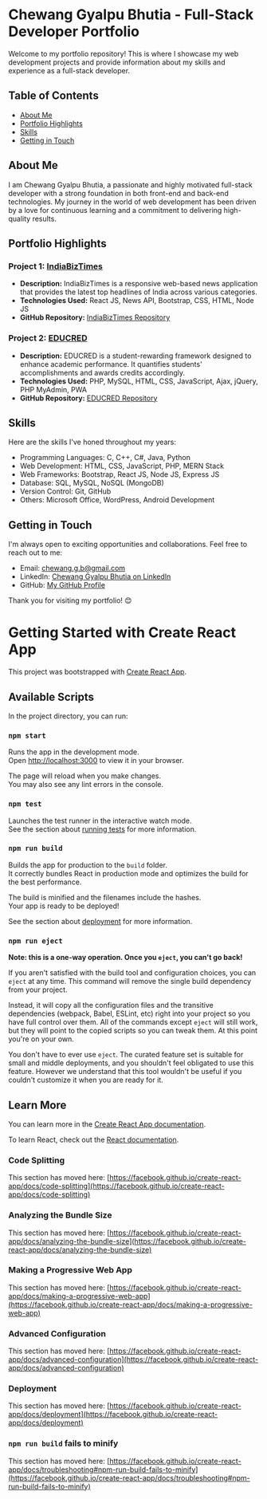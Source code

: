# Chewang Gyalpu Bhutia - Full-Stack Developer Portfolio

Welcome to my portfolio repository! This is where I showcase my web development projects and provide information about my skills and experience as a full-stack developer.

## Table of Contents

- [About Me](#about-me)
- [Portfolio Highlights](#portfolio-highlights)
- [Skills](#skills)
- [Getting in Touch](#getting-in-touch)

## About Me

I am Chewang Gyalpu Bhutia, a passionate and highly motivated full-stack developer with a strong foundation in both front-end and back-end technologies. My journey in the world of web development has been driven by a love for continuous learning and a commitment to delivering high-quality results.

## Portfolio Highlights

### Project 1: [IndiaBizTimes](https://zorothecoder.github.io/IndiaBizTimes-A-News-Application/)

- **Description:** IndiaBizTimes is a responsive web-based news application that provides the latest top headlines of India across various categories.
- **Technologies Used:** React JS, News API, Bootstrap, CSS, HTML, Node JS
- **GitHub Repository:** [IndiaBizTimes Repository](https://github.com/Zorothecoder/IndiaBizTimes-A-News-Application.git)

### Project 2: [EDUCRED](https://educ-red.000webhostapp.com/)

- **Description:** EDUCRED is a student-rewarding framework designed to enhance academic performance. It quantifies students' accomplishments and awards credits accordingly.
- **Technologies Used:** PHP, MySQL, HTML, CSS, JavaScript, Ajax, jQuery, PHP MyAdmin, PWA
- **GitHub Repository:** [EDUCRED Repository](https://github.com/Zorothecoder/EduCred)

## Skills

Here are the skills I've honed throughout my years:

- Programming Languages: C, C++, C#, Java, Python
- Web Development: HTML, CSS, JavaScript, PHP, MERN Stack
- Web Frameworks: Bootstrap, React JS, Node JS, Express JS
- Database: SQL, MySQL, NoSQL (MongoDB)
- Version Control: Git, GitHub
- Others: Microsoft Office, WordPress, Android Development

## Getting in Touch

I'm always open to exciting opportunities and collaborations. Feel free to reach out to me:

- Email: [chewang.g.b@gmail.com](mailto:chewang.g.b@gmail.com)
- LinkedIn: [Chewang Gyalpu Bhutia on LinkedIn](https://www.linkedin.com/in/chewang-gyalpu-bhutia/)
- GitHub: [My GitHub Profile](https://github.com/Zorothecoder)

Thank you for visiting my portfolio! 😊

# Getting Started with Create React App

This project was bootstrapped with [Create React App](https://github.com/facebook/create-react-app).

## Available Scripts

In the project directory, you can run:

### `npm start`

Runs the app in the development mode.\
Open [http://localhost:3000](http://localhost:3000) to view it in your browser.

The page will reload when you make changes.\
You may also see any lint errors in the console.

### `npm test`

Launches the test runner in the interactive watch mode.\
See the section about [running tests](https://facebook.github.io/create-react-app/docs/running-tests) for more information.

### `npm run build`

Builds the app for production to the `build` folder.\
It correctly bundles React in production mode and optimizes the build for the best performance.

The build is minified and the filenames include the hashes.\
Your app is ready to be deployed!

See the section about [deployment](https://facebook.github.io/create-react-app/docs/deployment) for more information.

### `npm run eject`

**Note: this is a one-way operation. Once you `eject`, you can't go back!**

If you aren't satisfied with the build tool and configuration choices, you can `eject` at any time. This command will remove the single build dependency from your project.

Instead, it will copy all the configuration files and the transitive dependencies (webpack, Babel, ESLint, etc) right into your project so you have full control over them. All of the commands except `eject` will still work, but they will point to the copied scripts so you can tweak them. At this point you're on your own.

You don't have to ever use `eject`. The curated feature set is suitable for small and middle deployments, and you shouldn't feel obligated to use this feature. However we understand that this tool wouldn't be useful if you couldn't customize it when you are ready for it.

## Learn More

You can learn more in the [Create React App documentation](https://facebook.github.io/create-react-app/docs/getting-started).

To learn React, check out the [React documentation](https://reactjs.org/).

### Code Splitting

This section has moved here: [https://facebook.github.io/create-react-app/docs/code-splitting](https://facebook.github.io/create-react-app/docs/code-splitting)

### Analyzing the Bundle Size

This section has moved here: [https://facebook.github.io/create-react-app/docs/analyzing-the-bundle-size](https://facebook.github.io/create-react-app/docs/analyzing-the-bundle-size)

### Making a Progressive Web App

This section has moved here: [https://facebook.github.io/create-react-app/docs/making-a-progressive-web-app](https://facebook.github.io/create-react-app/docs/making-a-progressive-web-app)

### Advanced Configuration

This section has moved here: [https://facebook.github.io/create-react-app/docs/advanced-configuration](https://facebook.github.io/create-react-app/docs/advanced-configuration)

### Deployment

This section has moved here: [https://facebook.github.io/create-react-app/docs/deployment](https://facebook.github.io/create-react-app/docs/deployment)

### `npm run build` fails to minify

This section has moved here: [https://facebook.github.io/create-react-app/docs/troubleshooting#npm-run-build-fails-to-minify](https://facebook.github.io/create-react-app/docs/troubleshooting#npm-run-build-fails-to-minify)
